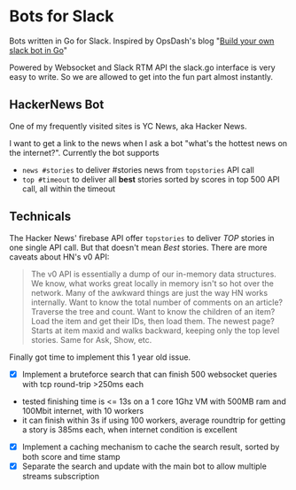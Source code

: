 # Bots for Slack
Bots written in Go for Slack. Inspired by OpsDash's blog "[Build your own slack bot in Go](https://www.opsdash.com/blog/slack-bot-in-golang.html)"

Powered by Websocket and Slack RTM API the slack.go interface is very easy to write. So we are allowed to get into the fun part almost instantly.

## HackerNews Bot
One of my frequently visited sites is YC News, aka Hacker News. 

I want to get a link to the news when I ask a bot "what's the hottest news on the internet?". 
Currently the bot supports
- `news #stories` to deliver #stories news from `topstories` API call
- `top #timeout` to deliver all __best__ stories sorted by scores in top 500 API call, all within the timeout

## Technicals
The Hacker News' firebase API offer `topstories` to deliver _TOP_ stories in one single API call. 
But that doesn't mean _Best_ stories. There are more caveats about HN's v0 API:

> The v0 API is essentially a dump of our in-memory data structures. We know, what works great locally in memory isn't so hot over the network. Many of the awkward things are just the way HN works internally. Want to know the total number of comments on an article? Traverse the tree and count. Want to know the children of an item? Load the item and get their IDs, then load them. The newest page? Starts at item maxid and walks backward, keeping only the top level stories. Same for Ask, Show, etc.

Finally got time to implement this 1 year old issue.
- [x] Implement a bruteforce search that can finish 500 websocket queries with tcp round-trip >250ms each
 - tested finishing time is <= 13s on a 1 core 1Ghz VM with 500MB ram and 100Mbit internet, with 10 workers
 - it can finish within 3s if using 100 workers, average roundtrip for getting a story is 385ms each, when internet condition is excellent
- [x] Implement a caching mechanism to cache the search result, sorted by both score and time stamp
- [x] Separate the search and update with the main bot to allow multiple streams subscription
